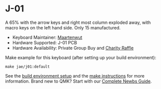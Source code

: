 # J-01

A 65% with the arrow keys and right most column exploded away, with macro keys on the left hand side. Only 15 manufactured. 

* Keyboard Maintainer: [Maartenwut](https://github.com/maartenwut)
* Hardware Supported: J-01 PCB
* Hardware Availability: Private Group Buy and [Charity Raffle](https://novelkeys.xyz/collections/frontpage/products/j-01-raffle-ticket)

Make example for this keyboard (after setting up your build environment):

    make jae/j01:default

See the [build environment setup](https://docs.qmk.fm/#/getting_started_build_tools) and the [make instructions](https://docs.qmk.fm/#/getting_started_make_guide) for more information. Brand new to QMK? Start with our [Complete Newbs Guide](https://docs.qmk.fm/#/newbs).
